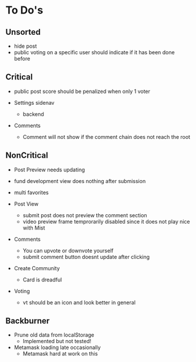 # To Do's #

## Unsorted ##

- hide post
- public voting on a specific user should indicate if it has been done before

## Critical ##

- public post score should be penalized when only 1 voter

- Settings sidenav
    - backend

- Comments
    - Comment will not show if the comment chain does not reach the root

## NonCritical ##

- Post Preview needs updating
- fund development view does nothing after submission
- multi favorites

- Post View
    - submit post does not preview the comment section
    - video preview frame temprorarily disabled since it does not play nice with Mist

- Comments
    - You can upvote or downvote yourself
    - submit comment button doesnt update after clicking

- Create Community
    - Card is dreadful
    
- Voting
    - vt should be an icon and look better in general
    
## Backburner ##

- Prune old data from localStorage 
    - Implemented but not tested!
- Metamask loading late occasionally
    - Metamask hard at work on this